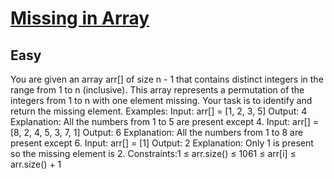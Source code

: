 # [Missing in Array](https://www.geeksforgeeks.org/problems/missing-number-in-array1416/1)
## Easy
You are given an array arr[] of size n - 1 that contains distinct integers in the range from 1 to n (inclusive). This array represents a permutation of the integers from 1 to n with one element missing. Your task is to identify and return the missing element.
Examples:
Input: arr[] = [1, 2, 3, 5]
Output: 4
Explanation: All the numbers from 1 to 5 are present except 4.
Input: arr[] = [8, 2, 4, 5, 3, 7, 1]
Output: 6
Explanation: All the numbers from 1 to 8 are present except 6.
Input: arr[] = [1]
Output: 2
Explanation: Only 1 is present so the missing element is 2.
Constraints:1 ≤ arr.size() ≤ 1061 ≤ arr[i] ≤ arr.size() + 1